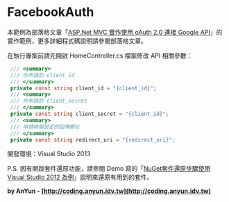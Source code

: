 # FacebookAuth #

本範例為部落格文章「[ASP.Net MVC 實作使用 oAuth 2.0 連接 Google API](http://coding.anyun.tw/2012/03/14/asp-net-mvc-using-oauth-2-0-connect-google-api/)」的實作範例，更多詳細程式碼說明請參閱部落格文章。

在執行專案前請先開啟 HomeController.cs 檔案修改 API 相關參數：

```C#
 /// <summary>
 /// 你申請的 client_id
 /// </summary>
 private const string client_id = "{client_id}";
 /// <summary>
 /// 你申請的 client_secret
 /// </summary>
 private const string client_secret = "{client_id}";
 /// <summary>
 /// 申請時候設定的回傳網址
 /// </summary>
 private const string redirect_uri = "{redirect_uri}";
```

開發環境：Visual Studio 2013

P.S. 因有開啟套件還原功能，請參閱 Demo 寫的「[NuGet套件還原步驟使用Visual Studio 2012 為例](http://demo.tc/Post/763)」說明來還原有用到的套件。

**by AnYun - [http://coding.anyun.idv.tw](http://coding.anyun.idv.tw)**